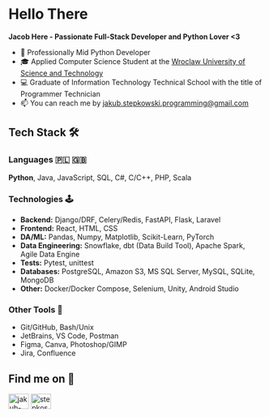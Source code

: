 # Hello There

<!--- ![General Kenobi](https://imgur.com/L1BvKWT.gif) --->

**Jacob Here - Passionate Full-Stack Developer and Python Lover <3**

- 🐍 Professionally Mid Python Developer
- 🎓 Applied Computer Science Student at the [Wroclaw University of Science and Technology](https://www.pwr.edu.pl/)
- 💻 Graduate of Information Technology Technical School with the title of Programmer Technician
- 📫 You can reach me by jakub.stepkowski.programming@gmail.com

## Tech Stack 🛠️

### Languages 🇵🇱 🇬🇧
**Python**, Java, JavaScript, SQL, C#, C/C++, PHP, Scala

### Technologies 🕹️
- **Backend:** Django/DRF, Celery/Redis, FastAPI, Flask, Laravel
- **Frontend:** React, HTML, CSS
- **DA/ML:** Pandas, Numpy, Matplotlib, Scikit-Learn, PyTorch
- **Data Engineering:** Snowflake, dbt (Data Build Tool), Apache Spark, Agile Data Engine
- **Tests:** Pytest, unittest
- **Databases:** PostgreSQL, Amazon S3, MS SQL Server, MySQL, SQLite, MongoDB
- **Other:** Docker/Docker Compose, Selenium, Unity, Android Studio

### Other Tools 🔮
- Git/GitHub, Bash/Unix
- JetBrains, VS Code, Postman
- Figma, Canva, Photoshop/GIMP
- Jira, Confluence

## Find me on 🔗
<p align="left">
    <a href="https://www.linkedin.com/in/jakub-stepkowski/" target="_blank"><img align="center" src="https://raw.githubusercontent.com/rahuldkjain/github-profile-readme-generator/master/src/images/icons/Social/linked-in-alt.svg" alt="jakub-st%C4%99pkowski-463a05272" height="30" width="40" /></a>
    <a href="https://instagram.com/stepkos" target="_blank"><img align="center" src="https://raw.githubusercontent.com/rahuldkjain/github-profile-readme-generator/master/src/images/icons/Social/instagram.svg" alt="stepkos" height="30" width="40" /></a>
</p>

